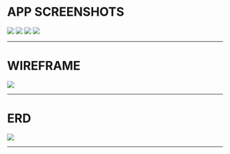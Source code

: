 # APP SCREENSHOTS
![](https://i.imgur.com/eKhVqlK.png)
![](https://i.imgur.com/CgtpWdN.png)
![](https://i.imgur.com/TIW0Tb4.png)
![](https://i.imgur.com/wdz9HaZ.png)

---
# WIREFRAME
![](https://i.imgur.com/syShzZz.png)

--- 

# ERD 
![](https://i.imgur.com/zDN4vYz.png)

---